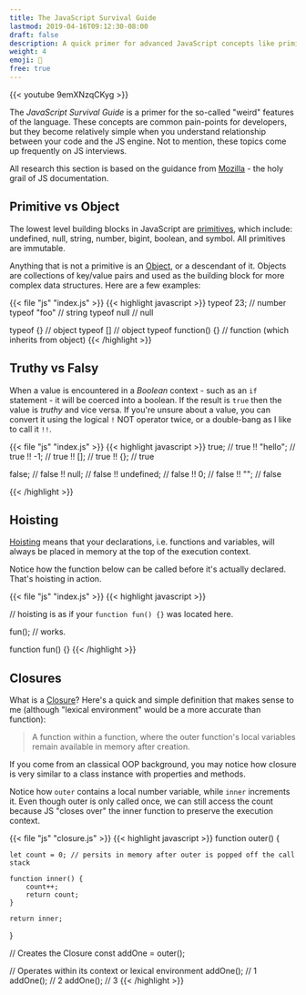```yaml
---
title: The JavaScript Survival Guide
lastmod: 2019-04-16T09:12:30-08:00
draft: false
description: A quick primer for advanced JavaScript concepts like primitives, hoisting, closures, and this binding. 
weight: 4
emoji: 🧟
free: true
---
```


{{< youtube 9emXNzqCKyg >}}

The *JavaScript Survival Guide* is a primer for the so-called "weird" features of the language. These concepts are common pain-points for developers, but they become relatively simple when you understand relationship between your code and the JS engine. Not to mention, these topics come up frequently on JS interviews. 

All research this section is based on the guidance from [Mozilla](https://developer.mozilla.org) - the holy grail of JS documentation. 


## Primitive vs Object

The lowest level building blocks in JavaScript are [primitives](https://developer.mozilla.org/en-US/docs/Glossary/Primitive), which include: undefined, null, string, number, bigint, boolean, and symbol. All primitives are immutable. 

Anything that is not a primitive is an [Object](https://developer.mozilla.org/en-US/docs/Web/JavaScript/Reference/Global_Objects/Object), or a descendant of it. Objects are collections of key/value pairs and used as the building block for more complex data structures. Here are a few examples:


{{< file "js" "index.js" >}}
{{< highlight javascript >}}
typeof  23; // number
typeof "foo" // string
typeof null // null

typeof {} // object
typeof [] // object
typeof function() {} // function (which inherits from object)
{{< /highlight >}}

## Truthy vs Falsy

When a value is encountered in a *Boolean* context - such as an `if` statement - it will be coerced into a boolean. If the result is `true` then the value is *truthy* and vice versa. If you're unsure about a value, you can convert it using the logical `!` NOT operator twice, or a double-bang as I like to call it `!!`. 


{{< file "js" "index.js" >}}
{{< highlight javascript >}}
true; // true
!! "hello"; // true
!! -1; // true
!! []; // true
!! {}; // true

false; // false
!! null; // false
!! undefined; // false
!! 0; // false
!! ""; // false

{{< /highlight >}}

## Hoisting

[Hoisting](https://developer.mozilla.org/en-US/docs/Glossary/Hoisting) means that your declarations, i.e. functions and variables, will always be placed in memory at the top of the execution context. 

Notice how the function below can be called before it's actually declared. That's hoisting in action. 

{{< file "js" "index.js" >}}
{{< highlight javascript >}}

// hoisting is as if your `function fun() {}` was located here. 

fun(); // works. 

function fun() {}
{{< /highlight >}}

## Closures

What is a [Closure](https://developer.mozilla.org/en-US/docs/Web/JavaScript/Closures)? Here's a quick and simple definition that makes sense to me (although "lexical environment" would be a more accurate than function): 

> A function within a function, where the outer function's local variables remain available in memory after creation. 

If you come from an classical OOP background, you may notice how closure is very similar to a class instance with properties and methods. 

Notice how `outer` contains a local number variable, while `inner` increments it. Even though outer is only called once, we can still access the count because JS "closes over" the inner function to preserve the execution context. 

{{< file "js" "closure.js" >}}
{{< highlight javascript >}}
function outer() {

    let count = 0; // persits in memory after outer is popped off the call stack

    function inner() {
        count++;
        return count;
    }

    return inner;
}

// Creates the Closure
const addOne = outer();

// Operates within its context or lexical environment
addOne(); // 1
addOne(); // 2
addOne(); // 3
{{< /highlight >}}


